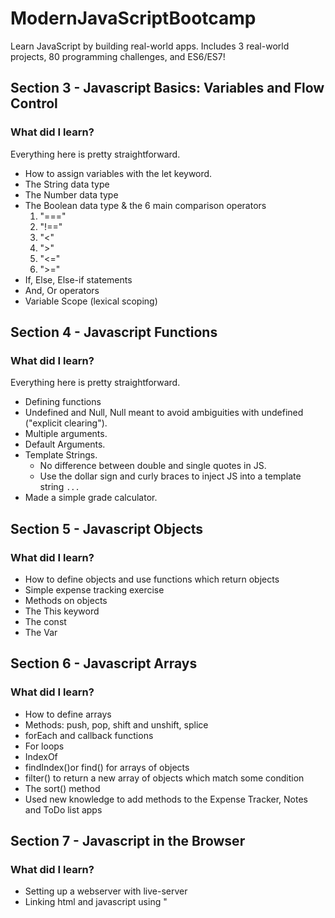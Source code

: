 # ModernJavaScriptBootcamp
Learn JavaScript by building real-world apps. Includes 3 real-world projects, 80 programming challenges, and ES6/ES7!

## Section 3 - Javascript Basics: Variables and Flow Control

### What did I learn? 

Everything here is pretty straightforward.

- How to assign variables with the let keyword.
- The String data type 
- The Number data type
- The Boolean data type & the 6 main comparison operators
	1. "==="
	2. "!=="
	3. "<"
	4. ">"
	5. "<="
	6. ">="
- If, Else, Else-if statements
- And, Or operators
- Variable Scope (lexical scoping)

## Section 4 - Javascript Functions

### What did I learn? 

Everything here is pretty straightforward.

- Defining functions
- Undefined and Null, Null meant to avoid ambiguities with undefined ("explicit clearing").
- Multiple arguments.
- Default Arguments. 
- Template Strings.
	- No difference between double and single quotes in JS.
	- Use the dollar sign and curly braces to inject JS into a template string ` ... `
- Made a simple grade calculator.

## Section 5 - Javascript Objects

### What did I learn? 

- How to define objects and use functions which return objects
- Simple expense tracking exercise 
- Methods on objects
- The This keyword
- The const
- The Var

## Section 6 - Javascript Arrays

### What did I learn? 

- How to define arrays
- Methods: push, pop, shift and unshift, splice
- forEach and callback functions
- For loops 
- IndexOf 
- findIndex()or find() for arrays of objects
- filter() to return a new array of objects which match some condition
- The sort() method
- Used new knowledge to add methods to the Expense Tracker, Notes and ToDo list apps

## Section 7 - Javascript in the Browser

### What did I learn? 

- Setting up a webserver with live-server
- Linking html and javascript using "<script>"
- About the DOM (Document Object Model)
- Using querySelector, querySelectorAll
- Removing elements with remove
- Adding elements with createElement and appendChild
- addEventListener
- Using IDs to target more specifically
- Filtering data based on some user input
- Working with Forms
- Select dropdowns

## Section 8 - Data Storage, Libraries 

### What did I learn? 
- CRUD: Create Read Update Delete
- The local storage object
- .setItem(), .getItem() for applying CRUD operations
- Refactoring code and best practices 
- the debugger statement
- window and setting up event listeners 'storage' for data persistance 
- Introduced the 'new' keyword
- JavaScript Date objects
- Using Moment.js library 

## Section 9 - Expanding Our Javascript Knowledge

### What did I learn? 

- Arrow functions and shorthand for single line returns
- Arguments and the this keyword only exist in normal functions
- Refactored ToDo app and Notes app to use arrow function syntax
- The conditional operator
- Truthy-Falsy values and how to take advantage of that for checks of if something exists or not. 
- Type-coercion
- typeof 123 (evalutates to 'number')
- using throw 'error description' and Error('error description')
- The Try Catch statement
- Enabling strict mode: Add 'use strict' to the top of the file

## Section 10 - Advanced Objects and Functions

### What did I learn? 

- The new keyword
- Constructor functions
- Convention -> Upper case for constructors or objects
- Arrow functions allows access to the 'this' of the parent function
- How prototypical inheritance works in JS 
- JS primitives: String, Number, Boolean, Null, undefined (these are not objects)
- Hangman challenge game
- Classes, constructor() syntax 
- Subclasses using the 'extends' keyword
- Accessing parent constructor using super()
- Getters and Setters 

## Section 11 - Asynchronous JavaScript

### What did I learn? 

- How to make requests to APIs using XMLHttpRequest()
- The callback pattern and how it helps us with asychronous requests
- Small example of fetching data from the api restcountries.eu
- Working with closures 
- Currying functions 
- Working with Promises
- Promise chaining
- IP address API practice
- Async keyword and await operator
	- async marked functions return promises
	- await operator lets you set variables = promises eg) data = await myAsychronousFunction()

## Section 12 - App Themes

### What did I learn? 

- Applied styling to the hangman app
- Applied styling to the Notes app
- Applied styling to the to-do app
- ES6 object shorthand (no need to do ,text: text, you can just say ,text,)
- Hosting a JavaScript application

## Section 13 - JS with Babel and Webpack

### What did I learn? 

- Browser compatibility is a problem for newer features of the language
- What Babel is 
- How to setup babel to generate a bundle.js file from a src file 
- Setting up babel to automatically build on change detected using '--watch'
- Basic webpack configuration 
- The JS modules system in webpack
- Imports and exports (named vs default)
	- default can have at most one export
	- named can have many exports
- Adding Babel into webpack
- Development vs Production environments
- Enabling sourcemaps for debugging
- Refactored the Hangman app to use webpack
- The rest parameter ... [used in the parameter list]
- The spread parameter ... [used before an array to covert array into individual arguments]
	- Useful for manking copies of arrays
